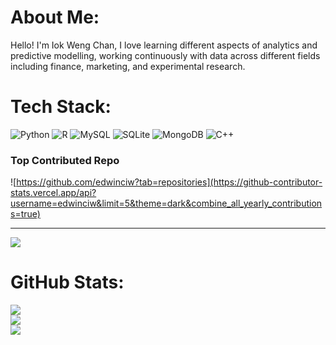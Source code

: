 # About Me:
Hello! I'm Iok Weng Chan, I love learning different aspects of analytics and predictive modelling, working continuously with data across different fields including finance, marketing, and experimental research.<br>


# Tech Stack:
![Python](https://img.shields.io/badge/python-3670A0?style=for-the-badge&logo=python&logoColor=ffdd54) ![R](https://img.shields.io/badge/r-%23276DC3.svg?style=for-the-badge&logo=r&logoColor=white) ![MySQL](https://img.shields.io/badge/mysql-4479A1.svg?style=for-the-badge&logo=mysql&logoColor=white) ![SQLite](https://img.shields.io/badge/sqlite-%2307405e.svg?style=for-the-badge&logo=sqlite&logoColor=white) ![MongoDB](https://img.shields.io/badge/MongoDB-%234ea94b.svg?style=for-the-badge&logo=mongodb&logoColor=white) ![C++](https://img.shields.io/badge/c++-%2300599C.svg?style=for-the-badge&logo=c%2B%2B&logoColor=white)

### Top Contributed Repo
![https://github.com/edwinciw?tab=repositories](https://github-contributor-stats.vercel.app/api?username=edwinciw&limit=5&theme=dark&combine_all_yearly_contributions=true)

---
[![](https://visitcount.itsvg.in/api?id=edwinciw&icon=0&color=0)](https://visitcount.itsvg.in)

# GitHub Stats:
![](https://github-readme-stats.vercel.app/api?username=edwinciw&theme=dark&hide_border=false&include_all_commits=false&count_private=false)<br/>
![](https://nirzak-streak-stats.vercel.app/?user=edwinciw&theme=dark&hide_border=false)<br/>
![](https://github-readme-stats.vercel.app/api/top-langs/?username=edwinciw&theme=dark&hide_border=false&include_all_commits=false&count_private=false&layout=compact)



<!-- Proudly created with GPRM ( https://gprm.itsvg.in ) -->
